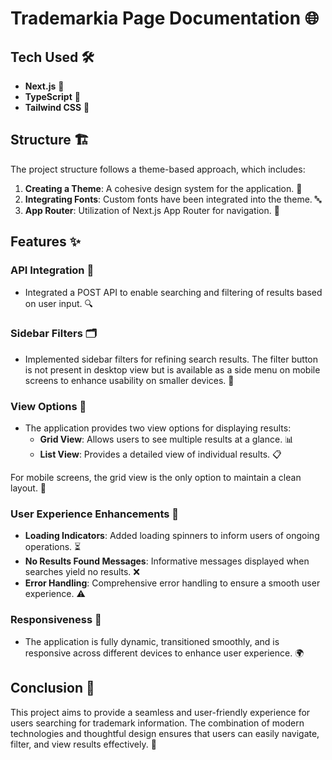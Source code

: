 # Trademarkia Page Documentation 🌐

## Tech Used 🛠️
- **Next.js** 🚀
- **TypeScript** 📜
- **Tailwind CSS** 🎨

## Structure 🏗️
The project structure follows a theme-based approach, which includes:
1. **Creating a Theme**: A cohesive design system for the application. 🎨
2. **Integrating Fonts**: Custom fonts have been integrated into the theme. 🔤
3. **App Router**: Utilization of Next.js App Router for navigation. 🧭

## Features ✨
### API Integration 🔌
- Integrated a POST API to enable searching and filtering of results based on user input. 🔍

### Sidebar Filters 🗂️
- Implemented sidebar filters for refining search results. The filter button is not present in desktop view but is available as a side menu on mobile screens to enhance usability on smaller devices. 📱

### View Options 👀
- The application provides two view options for displaying results:
  - **Grid View**: Allows users to see multiple results at a glance. 📊
  - **List View**: Provides a detailed view of individual results. 📋
  
For mobile screens, the grid view is the only option to maintain a clean layout. 📱

### User Experience Enhancements 🌈
- **Loading Indicators**: Added loading spinners to inform users of ongoing operations. ⏳
- **No Results Found Messages**: Informative messages displayed when searches yield no results. ❌
- **Error Handling**: Comprehensive error handling to ensure a smooth user experience. ⚠️

### Responsiveness 📏
- The application is fully dynamic, transitioned smoothly, and is responsive across different devices to enhance user experience. 🌍

## Conclusion 🏁
This project aims to provide a seamless and user-friendly experience for users searching for trademark information. The combination of modern technologies and thoughtful design ensures that users can easily navigate, filter, and view results effectively. 🙌
